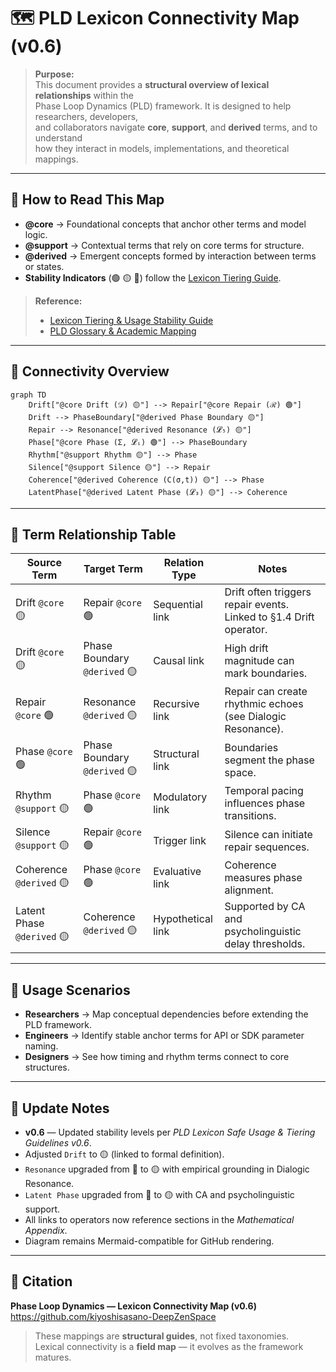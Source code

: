 # 🗺️ PLD Lexicon Connectivity Map (v0.6)

> **Purpose:**  
> This document provides a **structural overview of lexical relationships** within the  
> Phase Loop Dynamics (PLD) framework. It is designed to help researchers, developers,  
> and collaborators navigate **core**, **support**, and **derived** terms, and to understand  
> how they interact in models, implementations, and theoretical mappings.

---

## 📖 How to Read This Map

- **@core** → Foundational concepts that anchor other terms and model logic.  
- **@support** → Contextual terms that rely on core terms for structure.  
- **@derived** → Emergent concepts formed by interaction between terms or states.  
- **Stability Indicators** (🟢 🟡 🔴) follow the [Lexicon Tiering Guide](./PLD_LEXICON_SAFE_USAGE_GUIDE.md).

> **Reference:**  
> - [Lexicon Tiering & Usage Stability Guide](./PLD_LEXICON_SAFE_USAGE_GUIDE.md)  
> - [PLD Glossary & Academic Mapping](./01_phase_loop_dynamics/09_glossary_academic_mapping.md)  

---

## 🔗 Connectivity Overview

```mermaid
graph TD
    Drift["@core Drift (𝒟) 🟡"] --> Repair["@core Repair (ℛ) 🟢"]
    Drift --> PhaseBoundary["@derived Phase Boundary 🟡"]
    Repair --> Resonance["@derived Resonance (𝓛₅) 🟡"]
    Phase["@core Phase (Σ, 𝓛ᵢ) 🟢"] --> PhaseBoundary
    Rhythm["@support Rhythm 🟡"] --> Phase
    Silence["@support Silence 🟡"] --> Repair
    Coherence["@derived Coherence (C(σ,t)) 🟡"] --> Phase
    LatentPhase["@derived Latent Phase (𝓛₃) 🟡"] --> Coherence
```

---

## 🧩 Term Relationship Table

| Source Term              | Target Term                | Relation Type    | Notes                                                     |
|--------------------------|----------------------------|------------------|-----------------------------------------------------------|
| Drift `@core` 🟡         | Repair `@core` 🟢           | Sequential link  | Drift often triggers repair events. Linked to §1.4 Drift operator. |
| Drift `@core` 🟡         | Phase Boundary `@derived` 🟡| Causal link      | High drift magnitude can mark boundaries.                 |
| Repair `@core` 🟢        | Resonance `@derived` 🟡     | Recursive link   | Repair can create rhythmic echoes (see Dialogic Resonance). |
| Phase `@core` 🟢         | Phase Boundary `@derived` 🟡| Structural link  | Boundaries segment the phase space.                       |
| Rhythm `@support` 🟡     | Phase `@core` 🟢            | Modulatory link  | Temporal pacing influences phase transitions.             |
| Silence `@support` 🟡    | Repair `@core` 🟢           | Trigger link     | Silence can initiate repair sequences.                    |
| Coherence `@derived` 🟡  | Phase `@core` 🟢            | Evaluative link  | Coherence measures phase alignment.                       |
| Latent Phase `@derived` 🟡| Coherence `@derived` 🟡    | Hypothetical link| Supported by CA and psycholinguistic delay thresholds.     |

---

## 🧭 Usage Scenarios

- **Researchers** → Map conceptual dependencies before extending the PLD framework.  
- **Engineers** → Identify stable anchor terms for API or SDK parameter naming.  
- **Designers** → See how timing and rhythm terms connect to core structures.  

---

## 📌 Update Notes

- **v0.6** — Updated stability levels per *PLD Lexicon Safe Usage & Tiering Guidelines v0.6*.  
- Adjusted `Drift` to 🟡 (linked to formal definition).  
- `Resonance` upgraded from 🔴 to 🟡 with empirical grounding in Dialogic Resonance.  
- `Latent Phase` upgraded from 🔴 to 🟡 with CA and psycholinguistic support.  
- All links to operators now reference sections in the *Mathematical Appendix*.  
- Diagram remains Mermaid-compatible for GitHub rendering.  

---

## 📘 Citation

**Phase Loop Dynamics — Lexicon Connectivity Map (v0.6)**  
<https://github.com/kiyoshisasano-DeepZenSpace>  

> These mappings are **structural guides**, not fixed taxonomies.  
> Lexical connectivity is a **field map** — it evolves as the framework matures.
